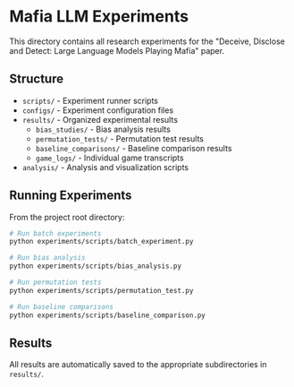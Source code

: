 # Mafia LLM Experiments

This directory contains all research experiments for the "Deceive, Disclose and Detect: Large Language Models Playing Mafia" paper.

## Structure

- `scripts/` - Experiment runner scripts
- `configs/` - Experiment configuration files 
- `results/` - Organized experimental results
  - `bias_studies/` - Bias analysis results
  - `permutation_tests/` - Permutation test results
  - `baseline_comparisons/` - Baseline comparison results
  - `game_logs/` - Individual game transcripts
- `analysis/` - Analysis and visualization scripts

## Running Experiments

From the project root directory:

```bash
# Run batch experiments
python experiments/scripts/batch_experiment.py

# Run bias analysis
python experiments/scripts/bias_analysis.py

# Run permutation tests
python experiments/scripts/permutation_test.py

# Run baseline comparisons
python experiments/scripts/baseline_comparison.py
```

## Results

All results are automatically saved to the appropriate subdirectories in `results/`.
